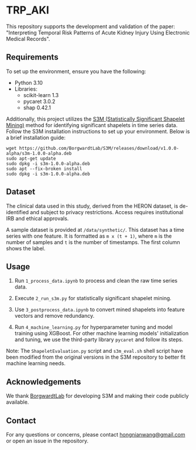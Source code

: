 # TRP_AKI

This repository supports the development and validation of the paper: "Interpreting Temporal Risk Patterns of Acute Kidney Injury Using Electronic Medical Records".

## Requirements

To set up the environment, ensure you have the following:

- Python 3.10
- Libraries:
  - scikit-learn 1.3
  - pycaret 3.0.2
  - shap 0.42.1

Additionally, this project utilizes the [S3M (Statistically Significant Shapelet Mining)](https://github.com/BorgwardtLab/S3M) method for identifying significant shapelets in time series data. Follow the S3M installation instructions to set up your environment. Below is a brief installation guide:

```shell
wget https://github.com/BorgwardtLab/S3M/releases/download/v1.0.0-alpha/s3m-1.0.0-alpha.deb
sudo apt-get update
sudo dpkg -i s3m-1.0.0-alpha.deb
sudo apt --fix-broken install
sudo dpkg -i s3m-1.0.0-alpha.deb
```

## Dataset

The clinical data used in this study, derived from the HERON dataset, is de-identified and subject to privacy restrictions. Access requires institutional IRB and ethical approvals.

A sample dataset is provided at `/data/synthetic/`. This dataset has a time series with one feature. It is formatted as `m x (t + 1)`, where `m` is the number of samples and `t` is the number of timestamps. The first column shows the label.

## Usage

1. Run `1_process_data.ipynb` to process and clean the raw time series data.

2. Execute `2_run_s3m.py` for statistically significant shapelet mining.

3. Use `3_postprocess_data.ipynb` to convert mined shapelets into feature vectors and remove redundancy.

4. Run `4_machine_learning.py` for hyperparameter tuning and model training using XGBoost. For other machine learning models' initialization and tuning, we use the third-party library `pycaret` and follow its steps.

Note: The `ShapeletEvaluation.py` script and `s3m_eval.sh` shell script have been modified from the original versions in the S3M repository to better fit machine learning needs.

## Acknowledgements

We thank [BorgwardtLab](https://github.com/BorgwardtLab) for developing S3M and making their code publicly available.

## Contact

For any questions or concerns, please contact hongnianwang@gmail.com or open an issue in the repository.
